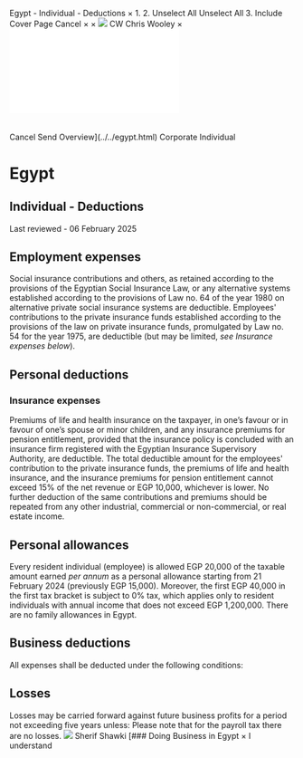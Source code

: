 Egypt - Individual - Deductions
×
1.
2.
Unselect All
Unselect All
3.
Include Cover Page
Cancel
×
×
![](../../-/media/world-wide-tax-summaries/attachments/global---chris-wooley.ashx%3Frev=ac5e5f3223b34096b1afc2a6009c7320&revision=ac5e5f32-23b3-4096-b1af-c2a6009c7320&hash=859B7ADC84DC2CBEC9760E9E6EE7DE6D0A8BFCDF)
CW
Chris Wooley
×
![](deductions.html)
######
Cancel
Send
Overview](../../egypt.html)
Corporate
Individual
# Egypt
## Individual - Deductions
Last reviewed - 06 February 2025
## Employment expenses
Social insurance contributions and others, as retained according to the provisions of the Egyptian Social Insurance Law, or any alternative systems established according to the provisions of Law no. 64 of the year 1980 on alternative private social insurance systems are deductible.
Employees' contributions to the private insurance funds established according to the provisions of the law on private insurance funds, promulgated by Law no. 54 for the year 1975, are deductible (but may be limited, *see Insurance expenses below*).
## Personal deductions
### Insurance expenses
Premiums of life and health insurance on the taxpayer, in one’s favour or in favour of one’s spouse or minor children, and any insurance premiums for pension entitlement, provided that the insurance policy is concluded with an insurance firm registered with the Egyptian Insurance Supervisory Authority, are deductible.
The total deductible amount for the employees' contribution to the private insurance funds, the premiums of life and health insurance, and the insurance premiums for pension entitlement cannot exceed 15% of the net revenue or EGP 10,000, whichever is lower. No further deduction of the same contributions and premiums should be repeated from any other industrial, commercial or non-commercial, or real estate income.
## Personal allowances
Every resident individual (employee) is allowed EGP 20,000 of the taxable amount earned *per annum* as a personal allowance starting from 21 February 2024 (previously EGP 15,000). Moreover, the first EGP 40,000 in the first tax bracket is subject to 0% tax, which applies only to resident individuals with annual income that does not exceed EGP 1,200,000.
There are no family allowances in Egypt.
## Business deductions
All expenses shall be deducted under the following conditions:
## Losses
Losses may be carried forward against future business profits for a period not exceeding five years unless:
Please note that for the payroll tax there are no losses.
![](../../-/media/world-wide-tax-summaries/egyptsherif-shawkiegypt--sherif-shawkijpg20210215115128240.ashx%3Frev=3c51f301c93a464293c4762df36074f9&revision=3c51f301-c93a-4642-93c4-762df36074f9&hash=7932E486C192382D026150F85A5F9A0FE0126832)
Sherif Shawki
[### Doing Business in Egypt
×
I understand